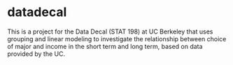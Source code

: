 # datadecal
This is a project for the Data Decal (STAT 198) at UC Berkeley that uses grouping and linear modeling to investigate the relationship between choice of major and income in the short term and long term, based on data provided by the UC.
